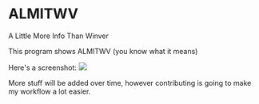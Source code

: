 # ALMITWV
A Little More Info Than Winver

This program shows ALMITWV (you know what it means)

Here's a screenshot: ![](https://404oops.ml/i/yz4ol.png)

More stuff will be added over time, however contributing is going to make my workflow a lot easier.
